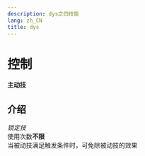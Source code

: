```yaml
---
description: dys之四技能
lang: zh_CN
title: dys
---
```


# 控制
**主动技**

## 介绍
*锁定技*  
使用次数**不限**  
当被动技满足触发条件时，可免除被动技的效果